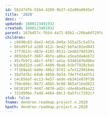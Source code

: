 ```yaml
---
id: 58247dfb-55b4-4269-9b37-42a90a0045ef
title: '2020'
desc: ''
updated: 1600123491932
created: 1600123491932
parent: 167bd57c-fb54-4a71-85b2-c26ba6df29fc
children:
  - c8690c83-dae2-4d16-849a-555a25c5a57a
  - b01d9f1d-a289-412c-8e42-bbfac02ed843
  - 37f3623c-d87e-4181-8531-2edb578d3391
  - d892da5f-3667-4bfe-a8ba-e5ea3da4eb72
  - 45cfb9f2-46cf-4f67-a41e-834818fbd06e
  - b1dbd32d-ca87-4489-9ba0-01bf7928cba5
  - ff1b9ea5-6d0e-49b2-97d1-a7e31299164e
  - 35d7d7bc-64a6-4850-9a54-7de7f43ad751
  - c4cb56af-ec13-4e57-aede-eb341e870736
  - 750c86bc-9b72-46b5-9c08-865af1bed622
  - b81810f7-4d47-4870-ad2c-d4e48a49aa22
  - 725d99be-fadd-4464-88c3-0a5fcc7292c7
stub: false
fname: dendron.roadmap.project.n.2020
hpath: dendron.roadmap.project.n.2020
---
```



